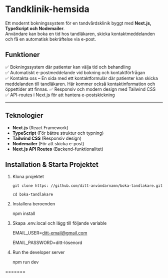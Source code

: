 
# Tandklinik-hemsida

Ett modernt bokningssystem för en tandvårdsklinik byggt med **Next.js, TypeScript och Nodemailer**.  
Användare kan boka en tid hos tandläkaren, skicka kontaktmeddelanden och få en automatisk bekräftelse via e-post.

##  Funktioner
✅ Bokningssystem där patienter kan välja tid och behandling  
✅ Automatiskt e-postmeddelande vid bokning och kontaktförfrågan  
✅ Kontakta oss – En sida med ett kontaktformulär där patienter kan 
skicka meddelanden till tandläkaren. Här kommer också kontaktinformation 
och öppettider att finnas. 
✅ Responsiv och modern design med Tailwind CSS  
✅ API-routes i Next.js för att hantera e-postskickning  

---

##  Teknologier
- **Next.js** (React Framework)
- **TypeScript** (För bättre struktur och typning)
- **Tailwind CSS** (Responsiv design)
- **Nodemailer** (För att skicka e-post)
- **Next.js API Routes** (Backend-funktionalitet)

##  Installation & Starta Projektet

 1. Klona projektet

        git clone https: //github.com/ditt-användarnamn/boka-tandlakare.git
    
        cd boka-tandlakare

3. Installera beroenden

   npm install
   
4. Skapa .env.local och lägg till följande variable

   EMAIL_USER=ditt-email@gmail.com
   
   EMAIL_PASSWORD=ditt-lösenord

6. Run the developer server
   
   npm run dev

=======
